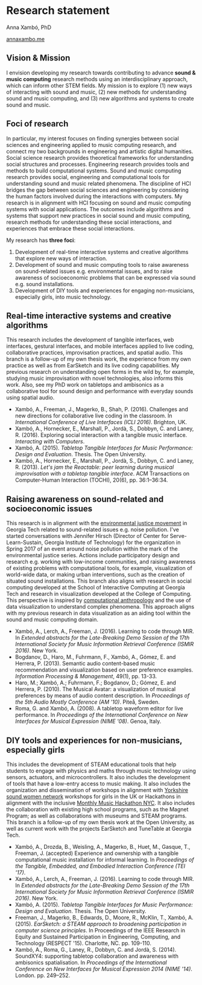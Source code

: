 # Research statement

Anna Xambó, PhD 

[annaxambo.me](http://annaxambo.me)

## Vision & Mission

I envision developing my research towards contributing to advance **sound & music computing** research methods using an interdisciplinary approach, which can inform other STEM fields. My mission is to explore (1) new ways of interacting with sound and music, (2) new methods for understanding sound and music computing, and (3) new algorithms and systems to create sound and music. 
 
 
## Foci of research
 
In particular, my interest focuses on finding synergies between social sciences and engineering applied to music computing research, and connect my two backgrounds in engineering and artistic digital humanities. Social science research provides theoretical frameworks for understanding social structures and processes. Engineering research provides tools and methods to build computational systems. Sound and music computing research provides social, engineering and computational tools for understanding sound and music related phenomena. The discipline of HCI bridges the gap between social sciences and engineering by considering the human factors involved during the interactions with computers. My research is in alignment with HCI focusing on sound and music computing systems with social applications. The outcomes include algorithms and systems that support new practices in social sound and music computing, research methods for understanding these social interactions, and experiences that embrace these social interactions.
 
My research has **three foci**:

1. Development of real-time interactive systems and creative algorithms that explore new ways of interaction. 
2. Development of sound and music computing tools to raise awareness on sound-related issues e.g. environmental issues, and to raise awareness of socioeconomic problems that can be expressed via sound e.g. sound installations. 
3. Development of DIY tools and experiences for engaging non-musicians, especially girls, into music technology.

## Real-time interactive systems and creative algorithms

This research includes the development of tangible interfaces, web interfaces, gestural interfaces, and mobile interfaces applied to live coding, collaborative practices, improvisation practices, and spatial audio.
This branch is a follow-up of my own thesis work, the experience from my own practice as well as from EarSketch and its live coding capabilities. My previous research on understanding open forms in the wild by, for example, studying music improvisation with novel technologies, also informs this work. Also, see my PhD work on tabletops and ambisonics as a collaborative tool for sound design and performance with everyday sounds using spatial audio.

* Xambó, A., Freeman, J., Magerko, B., Shah, P. (2016). Challenges and new directions for collaborative live coding in the classroom. In *International Conference of Live Interfaces (ICLI 2016)*. Brighton, UK.
* Xambó, A., Hornecker, E., Marshall, P., Jordà, S., Dobbyn, C. and Laney, R. (2016). Exploring social interaction with a tangible music interface. *Interacting with Computers*.
* Xambó, A. (2015). *Tabletop Tangible Interfaces for Music Performance: Design and Evaluation*. Thesis. The Open University.
* Xambó, A., Hornecker, E., Marshall, P., Jordà, S., Dobbyn, C. and Laney, R. (2013). *Let's jam the Reactable: peer learning during musical improvisation with a tabletop tangible interface*. ACM Transactions on Computer-Human Interaction (TOCHI), 20(6), pp. 36:1–36:34.


## Raising awareness on sound-related and socioeconomic issues

This research is in alignment with the [environmental justice movement](http://serve-learn-sustain.gatech.edu/environmental-justice-series) in Georgia Tech related to sound-related issues e.g. noise pollution. I've started conversations with Jennifer Hirsch (Director of Center for Serve-Learn-Sustain, Georgia Institute of Technology) for the organization in Spring 2017 of an event around noise pollution within the mark of the environmental justice series.
Actions include participatory design and research e.g. working with low-income communities, and raising awareness of existing problems with computational tools, for example, visualization of world-wide data, or making urban interventions, such as the creation of situated sound installations. This branch also aligns with research in social computing developed at the School of Interactive Computing at Georgia Tech and research in visualization developed at the College of Computing. This perspective is inspired by [computational anthropology](https://www.technologyreview.com/s/528216/the-emerging-science-of-computational-anthropology/) and the use of data visualization to understand complex phenomena. This approach aligns with my previous research in data visualization as an aiding tool within the sound and music computing domain. 

* Xambó, A., Lerch, A., Freeman, J. (2016). Learning to code through MIR. In *Extended abstracts for the Late-Breaking Demo Session of the 17th International Society for Music Information Retrieval Conference (ISMIR 2016)*. New York. 
* Bogdanov, D., Haro, M., Fuhrmann, F., Xambó, A., Gómez, E. and Herrera, P. (2013). Semantic audio content-based music recommendation and visualization based on user preference examples. *Information Processing & Management*, 49(1), pp. 13-33.
* Haro, M.; Xambó, A.; Fuhrmann, F.; Bogdanov, D.; Gómez, E. and Herrera, P. (2010). The Musical Avatar: a visualization of musical preferences by means of audio content description. In *Proceedings of the 5th Audio Mostly Conference (AM '10)*. Piteå, Sweden.
* Roma, G. and Xambó, A. (2008). A tabletop waveform editor for live performance. In *Proceedings of the International Conference on New Interfaces for Musical Expression (NIME '08)*. Genoa, Italy.

## DIY tools and experiences for non-musicians, especially girls

This includes the development of STEAM educational tools that help students to engage with physics and maths through music technology using sensors, actuators, and microcontrollers. It also includes the development of tools that have a low-entry access to music making. It also includes the organization and dissemination of workshops in alignment with [Yorkshire sound women network](https://yorkshiresoundwomen.wordpress.com/) workshops for girls in the UK or Hackathons in alignment with the inclusive [Monthly Music Hackathon NYC](monthlymusichackathon.org). It also includes the collaboration with existing high school programs, such as the Magnet Program; as well as collaborations with museums and STEAM programs. This branch is a follow-up of my own thesis work at the Open University, as well as current work with the projects EarSketch and TuneTable at Georgia Tech. 

* Xambó, A., Drozda, B., Weisling, A., Magerko, B., Huet, M., Gasque, T., Freeman, J. (accepted) Experience and ownership with a tangible computational music installation for informal learning. In *Proceedings of the Tangible, Embedded, and Embodied Interaction Conference (TEI '17)*.
* Xambó, A., Lerch, A., Freeman, J. (2016). Learning to code through MIR. In *Extended abstracts for the Late-Breaking Demo Session of the 17th International Society for Music Information Retrieval Conference (ISMIR 2016)*. New York.
* Xambó, A. (2015). *Tabletop Tangible Interfaces for Music Performance: Design and Evaluation*. Thesis. The Open University.
* Freeman, J., Magerko, B., Edwards, D., Moore, R., McKlin, T., Xambó, A. (2015). *EarSketch: a STEAM approach to broadening participation in computer science principles*. In Proceedings of the IEEE Research in Equity and Sustained Participation in Engineering, Computing, and Technology (RESPECT '15). Charlotte, NC. pp. 109-110.
* Xambó, A., Roma, G., Laney, R., Dobbyn, C. and Jordà, S. (2014). SoundXY4: supporting tabletop collaboration and awareness with ambisonics spatialisation. In *Proceedings of the International Conference on New Interfaces for Musical Expression 2014 (NIME '14)*. London. pp. 249–252.
